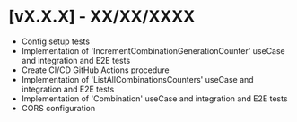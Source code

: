 # [vX.X.X] - XX/XX/XXXX

- Config setup tests
- Implementation of 'IncrementCombinationGenerationCounter' useCase and integration and E2E tests
- Create CI/CD GitHub Actions procedure
- Implementation of 'ListAllCombinationsCounters' useCase and integration and E2E tests
- Implementation of 'Combination' useCase and integration and E2E tests
- CORS configuration
